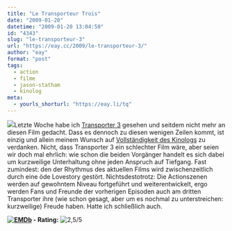 ```yaml
---
title: "Le Transporteur Trois"
date: "2009-01-20"
datetime: "2009-01-20 13:04:50"
id: "4343"
slug: "le-transporteur-3"
url: "https://eay.cc/2009/le-transporteur-3/"
author: "eay"
format: "post"
tags:
  - action
  - filme
  - jason-statham
  - kinolog
meta:
  - yourls_shorturl: "https://eay.li/tq"
---
```


![](/uploads/2009/transporter3.jpg)Letzte Woche habe ich [Transporter 3](http://www.imdb.com/title/tt1129442/) gesehen und seitdem nicht mehr an diesen Film gedacht. Dass es dennoch zu diesen wenigen Zeilen kommt, ist einzig und allein meinem Wunsch auf [Vollständigkeit des Kinologs](//eay.cc/themen/kinolog/) zu verdanken. Nicht, dass Transporter 3 ein schlechter Film wäre, aber seien wir doch mal ehrlich: wie schon die beiden Vorgänger handelt es sich dabei um kurzweilige Unterhaltung ohne jeden Anspruch auf Tiefgang. Fast zumindest: den der Rhythmus des aktuellen Films wird zwischenzeitlich durch eine öde Lovestory gestört. Nichtsdestotrotz: Die Actionszenen werden auf gewohntem Niveau fortgeführt und weiterentwickelt, ergo werden Fans und Freunde der vorherigen Episoden auch am dritten Transporter ihre (wie schon gesagt, aber um es nochmal zu unterstreichen: kurzweilige) Freude haben. Hatte ich schließlich auch.

 **[![EMDb](/uploads/pages/emdb/emdb_mini.gif)](http://eay.cc/emdb/) - Rating:** ![2,5/5](/uploads/pages/emdb/s_2-5.gif)
